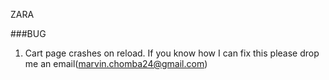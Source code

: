 ZARA

###BUG
1. Cart page crashes on reload. If you know how I can fix this please drop me an email(marvin.chomba24@gmail.com)

